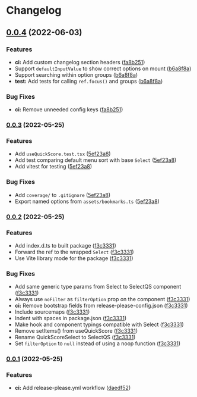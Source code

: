 # Changelog

## [0.0.4](https://github.com/fwextensions/react-select-quick-score/compare/react-select-quick-score-v0.0.3...react-select-quick-score-v0.0.4) (2022-06-03)


### Features

* **ci:** Add custom changelog section headers ([fa8b251](https://github.com/fwextensions/react-select-quick-score/commit/fa8b251ba5118700ba4417e43b15c14fd087f76c))
* Support `defaultInputValue` to show correct options on mount ([b6a8f8a](https://github.com/fwextensions/react-select-quick-score/commit/b6a8f8a017dbeff4e78c3932536c50419ad69020))
* Support searching within option groups ([b6a8f8a](https://github.com/fwextensions/react-select-quick-score/commit/b6a8f8a017dbeff4e78c3932536c50419ad69020))
* **test:** Add tests for calling `ref.focus()` and groups ([b6a8f8a](https://github.com/fwextensions/react-select-quick-score/commit/b6a8f8a017dbeff4e78c3932536c50419ad69020))


### Bug Fixes

* **ci:** Remove unneeded config keys ([fa8b251](https://github.com/fwextensions/react-select-quick-score/commit/fa8b251ba5118700ba4417e43b15c14fd087f76c))

### [0.0.3](https://github.com/fwextensions/react-select-quick-score/compare/react-select-quick-score-v0.0.2...react-select-quick-score-v0.0.3) (2022-05-25)


### Features

* Add `useQuickScore.test.tsx` ([5ef23a8](https://github.com/fwextensions/react-select-quick-score/commit/5ef23a87e07d21566391fce337ee890b5f8f0e8b))
* Add test comparing default menu sort with base `Select` ([5ef23a8](https://github.com/fwextensions/react-select-quick-score/commit/5ef23a87e07d21566391fce337ee890b5f8f0e8b))
* Add vitest for testing ([5ef23a8](https://github.com/fwextensions/react-select-quick-score/commit/5ef23a87e07d21566391fce337ee890b5f8f0e8b))


### Bug Fixes

* Add `coverage/` to `.gitignore` ([5ef23a8](https://github.com/fwextensions/react-select-quick-score/commit/5ef23a87e07d21566391fce337ee890b5f8f0e8b))
* Export named options from `assets/bookmarks.ts` ([5ef23a8](https://github.com/fwextensions/react-select-quick-score/commit/5ef23a87e07d21566391fce337ee890b5f8f0e8b))

### [0.0.2](https://github.com/fwextensions/react-select-quick-score/compare/react-select-quick-score-v0.0.1...react-select-quick-score-v0.0.2) (2022-05-25)


### Features

* Add index.d.ts to built package ([f3c3331](https://github.com/fwextensions/react-select-quick-score/commit/f3c33312b11d892d5a22ea8dde007c264b18e27d))
* Forward the ref to the wrapped `Select` ([f3c3331](https://github.com/fwextensions/react-select-quick-score/commit/f3c33312b11d892d5a22ea8dde007c264b18e27d))
* Use Vite library mode for the package ([f3c3331](https://github.com/fwextensions/react-select-quick-score/commit/f3c33312b11d892d5a22ea8dde007c264b18e27d))


### Bug Fixes

* Add same generic type params from Select to SelectQS component ([f3c3331](https://github.com/fwextensions/react-select-quick-score/commit/f3c33312b11d892d5a22ea8dde007c264b18e27d))
* Always use `noFilter` as `filterOption` prop on the component ([f3c3331](https://github.com/fwextensions/react-select-quick-score/commit/f3c33312b11d892d5a22ea8dde007c264b18e27d))
* **ci:** Remove bootstrap fields from release-please-config.json ([f3c3331](https://github.com/fwextensions/react-select-quick-score/commit/f3c33312b11d892d5a22ea8dde007c264b18e27d))
* Include sourcemaps ([f3c3331](https://github.com/fwextensions/react-select-quick-score/commit/f3c33312b11d892d5a22ea8dde007c264b18e27d))
* Indent with spaces in package.json ([f3c3331](https://github.com/fwextensions/react-select-quick-score/commit/f3c33312b11d892d5a22ea8dde007c264b18e27d))
* Make hook and component typings compatible with Select ([f3c3331](https://github.com/fwextensions/react-select-quick-score/commit/f3c33312b11d892d5a22ea8dde007c264b18e27d))
* Remove setItems() from useQuickScore ([f3c3331](https://github.com/fwextensions/react-select-quick-score/commit/f3c33312b11d892d5a22ea8dde007c264b18e27d))
* Rename QuickScoreSelect to SelectQS ([f3c3331](https://github.com/fwextensions/react-select-quick-score/commit/f3c33312b11d892d5a22ea8dde007c264b18e27d))
* Set `filterOption` to `null` instead of using a noop function ([f3c3331](https://github.com/fwextensions/react-select-quick-score/commit/f3c33312b11d892d5a22ea8dde007c264b18e27d))

### [0.0.1](https://github.com/fwextensions/react-select-quick-score/compare/react-select-quick-score-v0.0.1...react-select-quick-score-v0.0.1) (2022-05-25)


### Features

* **ci:** Add release-please.yml workflow ([daedf52](https://github.com/fwextensions/react-select-quick-score/commit/daedf52ed9717c91c50003d5a8fdc14c0562f6d0))
